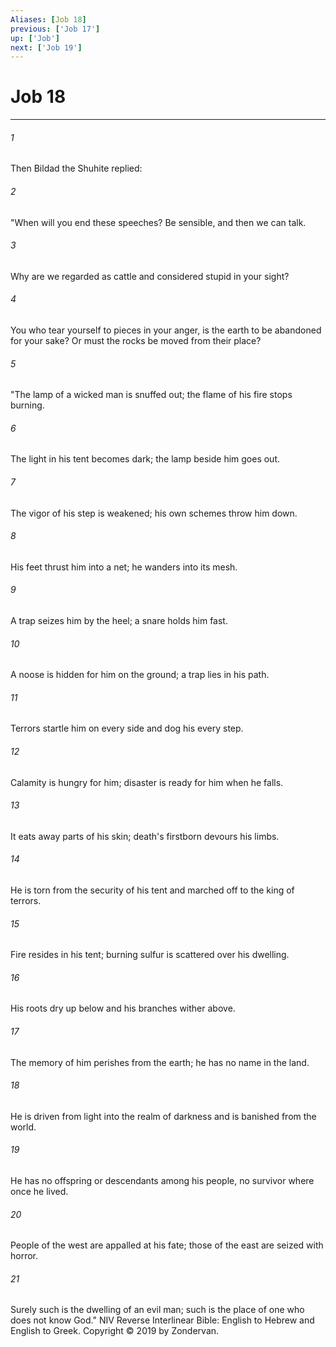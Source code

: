 ```yaml
---
Aliases: [Job 18]
previous: ['Job 17']
up: ['Job']
next: ['Job 19']
---
```

# Job 18

***


###### 1 
Then Bildad the Shuhite replied: 

###### 2 
"When will you end these speeches? Be sensible, and then we can talk. 

###### 3 
Why are we regarded as cattle and considered stupid in your sight? 

###### 4 
You who tear yourself to pieces in your anger, is the earth to be abandoned for your sake? Or must the rocks be moved from their place? 

###### 5 
"The lamp of a wicked man is snuffed out; the flame of his fire stops burning. 

###### 6 
The light in his tent becomes dark; the lamp beside him goes out. 

###### 7 
The vigor of his step is weakened; his own schemes throw him down. 

###### 8 
His feet thrust him into a net; he wanders into its mesh. 

###### 9 
A trap seizes him by the heel; a snare holds him fast. 

###### 10 
A noose is hidden for him on the ground; a trap lies in his path. 

###### 11 
Terrors startle him on every side and dog his every step. 

###### 12 
Calamity is hungry for him; disaster is ready for him when he falls. 

###### 13 
It eats away parts of his skin; death's firstborn devours his limbs. 

###### 14 
He is torn from the security of his tent and marched off to the king of terrors. 

###### 15 
Fire resides in his tent; burning sulfur is scattered over his dwelling. 

###### 16 
His roots dry up below and his branches wither above. 

###### 17 
The memory of him perishes from the earth; he has no name in the land. 

###### 18 
He is driven from light into the realm of darkness and is banished from the world. 

###### 19 
He has no offspring or descendants among his people, no survivor where once he lived. 

###### 20 
People of the west are appalled at his fate; those of the east are seized with horror. 

###### 21 
Surely such is the dwelling of an evil man; such is the place of one who does not know God." NIV Reverse Interlinear Bible: English to Hebrew and English to Greek. Copyright © 2019 by Zondervan.
